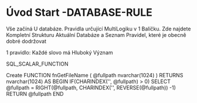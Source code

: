 ﻿# Úvod   Start -DATABASE-RULE  

Vše začíná U databáze. 
Pravidla určující MultiLogiku v 1 Balíčku.
Zde najdete Kompletní Strukturu Aktuální Databáze
a Seznam Pravidel, které je obecně dobré dodržovat

1 pravidlo: Každé slovo má Hluboký Význam

SQL_SCALAR_FUNCTION

Create FUNCTION fnGetFileName
(
    @fullpath nvarchar(1024)
) 
RETURNS nvarchar(1024)
AS
BEGIN
    IF(CHARINDEX('\', @fullpath) > 0)
       SELECT @fullpath = RIGHT(@fullpath, CHARINDEX('\', REVERSE(@fullpath)) -1)
       RETURN @fullpath
END